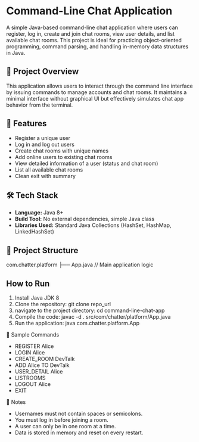 # Command-Line Chat Application
A simple Java-based command-line chat application where users can register, log in, create and join chat rooms, view user details, and list available chat rooms. 
This project is ideal for practicing object-oriented programming, command parsing, and handling in-memory data structures in Java.

## 📌 Project Overview
This application allows users to interact through the command line interface by issuing commands to manage accounts and chat rooms. It maintains a minimal interface without graphical UI but effectively simulates chat app behavior from the terminal.


## 🚀 Features
- Register a unique user
- Log in and log out users
- Create chat rooms with unique names
- Add online users to existing chat rooms
- View detailed information of a user (status and chat room)
- List all available chat rooms
- Clean exit with summary

## 🛠️ Tech Stack
- **Language:** Java 8+
- **Build Tool:** No external dependencies, simple Java class
- **Libraries Used:** Standard Java Collections (HashSet, HashMap, LinkedHashSet)

## 📂 Project Structure
com.chatter.platform ├── App.java // Main application logic
## How to Run
1. Install Java JDK 8
2. Clone the repository: git clone repo_url
3. navigate to the project directory: cd command-line-chat-app
4. Compile the code: javac -d . src/com/chatter/platform/App.java
5. Run the application: java com.chatter.platform.App

💬 Sample Commands
  - REGISTER Alice 
  - LOGIN Alice
  - CREATE_ROOM DevTalk
  - ADD Alice TO DevTalk
  - USER_DETAIL Alice
  - LISTROOMS
  - LOGOUT Alice
  - EXIT

🧠 Notes
  - Usernames must not contain spaces or semicolons.
  - You must log in before joining a room.
  - A user can only be in one room at a time.
  - Data is stored in memory and reset on every restart.
      
      
